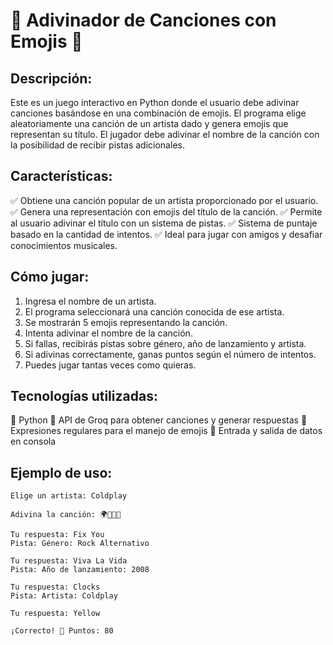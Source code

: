 # 🎵 Adivinador de Canciones con Emojis 🎵

## Descripción:

Este es un juego interactivo en Python donde el usuario debe adivinar canciones basándose en una combinación de emojis. El programa elige aleatoriamente una canción de un artista dado y genera emojis que representan su título. El jugador debe adivinar el nombre de la canción con la posibilidad de recibir pistas adicionales.

## Características:

✅ Obtiene una canción popular de un artista proporcionado por el usuario.
✅ Genera una representación con emojis del título de la canción.
✅ Permite al usuario adivinar el título con un sistema de pistas.
✅ Sistema de puntaje basado en la cantidad de intentos.
✅ Ideal para jugar con amigos y desafiar conocimientos musicales.

## Cómo jugar:

1. Ingresa el nombre de un artista.
2. El programa seleccionará una canción conocida de ese artista.
3. Se mostrarán 5 emojis representando la canción.
4. Intenta adivinar el nombre de la canción.
5. Si fallas, recibirás pistas sobre género, año de lanzamiento y artista.
6. Si adivinas correctamente, ganas puntos según el número de intentos.
7. Puedes jugar tantas veces como quieras.

## Tecnologías utilizadas:

🔹 Python
🔹 API de Groq para obtener canciones y generar respuestas
🔹 Expresiones regulares para el manejo de emojis
🔹 Entrada y salida de datos en consola

## Ejemplo de uso:

```
Elige un artista: Coldplay

Adivina la canción: 🌍💙✨🎶

Tu respuesta: Fix You
Pista: Género: Rock Alternativo

Tu respuesta: Viva La Vida
Pista: Año de lanzamiento: 2008

Tu respuesta: Clocks
Pista: Artista: Coldplay

Tu respuesta: Yellow

¡Correcto! 🎉 Puntos: 80
```
